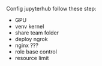 Config jupyterhub follow these step:
* GPU
* venv kernel
* share team folder
* deploy ngrok
* nginx ???
* role base control
* resource limit

